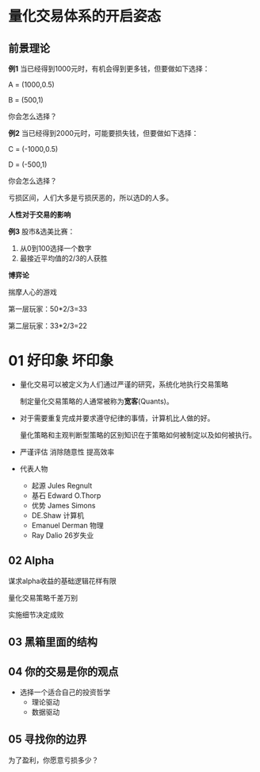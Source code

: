 # 量化交易体系的开启姿态

## 前景理论

**例1** 当已经得到1000元时，有机会得到更多钱，但要做如下选择：

A = (1000,0.5)

B = (500,1)

你会怎么选择？

**例2** 当已经得到2000元时，可能要损失钱，但要做如下选择：

C = (-1000,0.5)

D = (-500,1)

你会怎么选择？

亏损区间，人们大多是亏损厌恶的，所以选D的人多。

__人性对于交易的影响__

**例3** 股市&选美比赛：

1. 从0到100选择一个数字
2. 最接近平均值的2/3的人获胜

**博弈论**

揣摩人心的游戏

第一层玩家：50*2/3=33

第二层玩家：33*2/3=22

# 01 好印象 坏印象

+ 量化交易可以被定义为人们通过严谨的研究，系统化地执行交易策略

  制定量化交易策略的人通常被称为**宽客**(Quants)。

+ 对于需要重复完成并要求遵守纪律的事情，计算机比人做的好。

  量化策略和主观判断型策略的区别知识在于策略如何被制定以及如何被执行。

+ 严谨评估 消除随意性 提高效率

+ 代表人物
  + 起源 Jules Regnult
  + 基石 Edward O.Thorp
  + 优势 James Simons
  + DE.Shaw 计算机
  + Emanuel Derman 物理
  + Ray Dalio 26岁失业

## 02 Alpha

谋求alpha收益的基础逻辑花样有限

量化交易策略千差万别

实施细节决定成败

## 03 黑箱里面的结构

## 04 你的交易是你的观点

+ 选择一个适合自己的投资哲学
  + 理论驱动
  + 数据驱动

## 05 寻找你的边界

为了盈利，你愿意亏损多少？